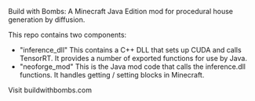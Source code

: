 Build with Bombs: A Minecraft Java Edition mod for procedural house generation by diffusion.

This repo contains two components:

- "inference_dll" This contains a C++ DLL that sets up CUDA and calls TensorRT. It provides a number of exported functions for use by Java.
- "neoforge_mod" This is the Java mod code that calls the inference.dll functions. It handles getting / setting blocks in Minecraft.

Visit buildwithbombs.com
